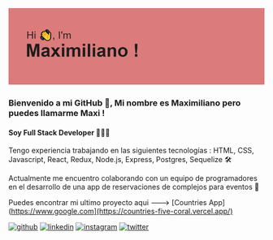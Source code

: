   ![image](/header.png)
  
### Bienvenido a mi GitHub 👋, Mi nombre es Maximiliano pero puedes llamarme Maxi !
#### Soy Full Stack Developer 👨🏻‍💻


Tengo experiencia trabajando en las siguientes tecnologías : HTML, CSS, Javascript, React, Redux, Node.js, Express, Postgres, Sequelize 🛠



Actualmente me encuentro colaborando con un equipo de programadores en el desarrollo de una app de reservaciones de complejos para eventos 🦾



Puedes encontrar mi ultimo proyecto aqui --->  [Countries App](https://www.google.com](https://countries-five-coral.vercel.app/)




[<img src='https://cdn.jsdelivr.net/npm/simple-icons@3.0.1/icons/github.svg' alt='github' height='40'>](https://github.com/maxiacunia)  [<img src='https://cdn.jsdelivr.net/npm/simple-icons@3.0.1/icons/linkedin.svg' alt='linkedin' height='40'>](https://www.linkedin.com/in/maximiliano-acuña/)  [<img src='https://cdn.jsdelivr.net/npm/simple-icons@3.0.1/icons/instagram.svg' alt='instagram' height='40'>](https://www.instagram.com/maxiacunia1/)  [<img src='https://cdn.jsdelivr.net/npm/simple-icons@3.0.1/icons/twitter.svg' alt='twitter' height='40'>](https://twitter.com/maxiacunia1)  

